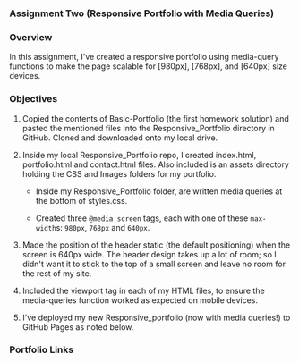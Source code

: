 ### Assignment Two (Responsive Portfolio with Media Queries)

### Overview

In this assignment, I've created a responsive portfolio using media-query functions to make the page scalable for [980px], [768px], and [640px] size devices.


### Objectives

1. Copied the contents of Basic-Portfolio (the first homework solution) and pasted the mentioned files into the Responsive_Portfolio directory in GitHub. Cloned and downloaded onto my local drive.

2. Inside my local Responsive_Portfolio repo, I created index.html, portfolio.html and contact.html files. Also included is an assets directory holding the CSS and Images folders for my portfolio.

    * Inside my Responsive_Portfolio folder, are written media queries at the bottom of styles.css.
    
    * Created three `@media screen` tags, each with one of these `max-width`s: `980px`, `768px` and `640px`.

3. Made the position of the header static (the default positioning) when the screen is 640px wide. The header design takes up a lot of room; so I didn't want it to stick to the top of a small screen and leave no room for the rest of my site.

4. Included the viewport tag in each of my HTML files, to ensure the media-queries function worked as expected on mobile devices.

5. I've deployed my new Responsive_portfolio (now with media queries!) to GitHub Pages as noted below.


### Portfolio Links
